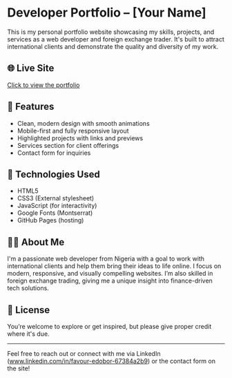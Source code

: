 # Developer Portfolio – [Your Name]

This is my personal portfolio website showcasing my skills, projects, and services as a web developer and foreign exchange trader. It's built to attract international clients and demonstrate the quality and diversity of my work.

## 🌐 Live Site
[Click to view the portfolio](https://salvatore-x.github.io/Portforlio/)

## 🚀 Features
- Clean, modern design with smooth animations
- Mobile-first and fully responsive layout
- Highlighted projects with links and previews
- Services section for client offerings
- Contact form for inquiries

## 💼 Technologies Used
- HTML5
- CSS3 (External stylesheet)
- JavaScript (for interactivity)
- Google Fonts (Montserrat)
- GitHub Pages (hosting)

## 🧑‍💻 About Me
I'm a passionate web developer from Nigeria with a goal to work with international clients and help them bring their ideas to life online. I focus on modern, responsive, and visually compelling websites. I’m also skilled in foreign exchange trading, giving me a unique insight into finance-driven tech solutions.

## 📄 License
You’re welcome to explore or get inspired, but please give proper credit where it's due.

---

Feel free to reach out or connect with me via LinkedIn (www.linkedin.com/in/favour-edobor-67384a2b9) or the contact form on the site!
